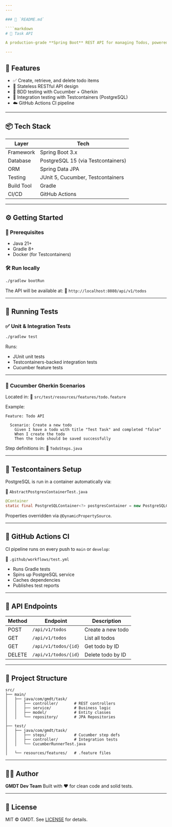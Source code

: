 ```yaml
---
---

### 📁 `README.md`

````markdown
# 📝 Task API

A production-grade **Spring Boot** REST API for managing Todos, powered by **PostgreSQL**, tested with **JUnit 5**, **Cucumber**, and **Testcontainers**. Built with GitHub Actions for CI.

---
```


## 🚀 Features

- ✅ Create, retrieve, and delete todo items
- 🔐 Stateless RESTful API design
- 🧪 BDD testing with Cucumber + Gherkin
- 🔄 Integration testing with Testcontainers (PostgreSQL)
- ☁️ GitHub Actions CI pipeline

---

## 📦 Tech Stack

| Layer         | Tech                                |
|---------------|-------------------------------------|
| Framework     | Spring Boot 3.x                     |
| Database      | PostgreSQL 15 (via Testcontainers)  |
| ORM           | Spring Data JPA                     |
| Testing       | JUnit 5, Cucumber, Testcontainers   |
| Build Tool    | Gradle                              |
| CI/CD         | GitHub Actions                      |

---

## ⚙️ Getting Started

### 🚧 Prerequisites

- Java 21+
- Gradle 8+
- Docker (for Testcontainers)

### 🛠️ Run locally

```bash
./gradlew bootRun
````

The API will be available at:
📍 `http://localhost:8080/api/v1/todos`

---

## 🧪 Running Tests

### ✅ Unit & Integration Tests

```bash
./gradlew test
```

Runs:

* JUnit unit tests
* Testcontainers-backed integration tests
* Cucumber feature tests

---

### 🥒 Cucumber Gherkin Scenarios

Located in:
📄 `src/test/resources/features/todo.feature`

Example:

```gherkin
Feature: Todo API

  Scenario: Create a new todo
    Given I have a todo with title "Test Task" and completed "false"
    When I create the todo
    Then the todo should be saved successfully
```

Step definitions in:
📄 `TodoSteps.java`

---

## 🐳 Testcontainers Setup

PostgreSQL is run in a container automatically via:

📄 `AbstractPostgresContainerTest.java`

```java
@Container
static final PostgreSQLContainer<?> postgresContainer = new PostgreSQLContainer<>("postgres:15-alpine")
```

Properties overridden via `@DynamicPropertySource`.

---

## 🤖 GitHub Actions CI

CI pipeline runs on every push to `main` or `develop`:

📁 `.github/workflows/test.yml`

* Runs Gradle tests
* Spins up PostgreSQL service
* Caches dependencies
* Publishes test reports

---

## 🧾 API Endpoints

| Method | Endpoint             | Description       |
| ------ | -------------------- | ----------------- |
| POST   | `/api/v1/todos`      | Create a new todo |
| GET    | `/api/v1/todos`      | List all todos    |
| GET    | `/api/v1/todos/{id}` | Get todo by ID    |
| DELETE | `/api/v1/todos/{id}` | Delete todo by ID |

---

## 🧹 Project Structure

```
src/
├── main/
│   ├── java/com/gmdt/task/
│   │   ├── controller/       # REST controllers
│   │   ├── service/          # Business logic
│   │   ├── model/            # Entity classes
│   │   └── repository/       # JPA Repositories
│
├── test/
│   ├── java/com/gmdt/task/
│   │   ├── steps/            # Cucumber step defs
│   │   ├── controller/       # Integration tests
│   │   └── CucumberRunnerTest.java
│
│   └── resources/features/   # .feature files
```

---

## 🧑‍💻 Author

**GMDT Dev Team**
Built with ❤️ for clean code and solid tests.

---

## 📄 License

MIT © GMDT. See [LICENSE](./LICENSE) for details.
```

